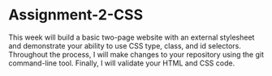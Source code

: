 # Assignment-2-CSS
This week will build a basic two-page website with an external stylesheet and demonstrate your ability to use CSS type, class, and id selectors. Throughout the process, I will make changes to your repository using the git command-line tool. Finally, I will validate your HTML and CSS code.
